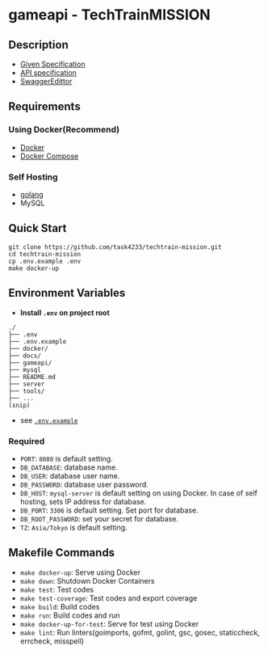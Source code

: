 # gameapi - TechTrainMISSION
## Description
 - [Given Specification](./docs/README.md)
 - [API specification](https://github.com/CyberAgentHack/techtrain-mission/blob/master/api-document.yaml)
 - [SwaggerEdittor](https://editor.swagger.io/)

## Requirements
### Using Docker(Recommend)
 - [Docker](https://docs.docker.com/engine/install/)
 - [Docker Compose](https://docs.docker.com/compose/install/#install-compose)

### Self Hosting
 - [golang](https://golang.org/doc/install)
 - MySQL

## Quick Start
```
git clone https://github.com/task4233/techtrain-mission.git
cd techtrain-mission
cp .env.example .env
make docker-up
```

## Environment Variables
 - **Install `.env` on project root**

```
./
├── .env
├── .env.example
├── docker/
├── docs/
├── gameapi/
├── mysql
├── README.md
├── server
├── tools/
├── ...
(snip)
```

 - see [`.env.example`](./.env.example)

### Required
 - `PORT`: `8080` is default setting.
 - `DB_DATABASE`: database name.
 - `DB_USER`: database user name.
 - `DB_PASSWORD`: database user password.
 - `DB_HOST`: `mysql-server` is default setting on using Docker. In case of self hosting, sets IP address for database.
 - `DB_PORT`: `3306` is default setting. Set port for database.
 - `DB_ROOT_PASSWORD`: set your secret for database.
 - `TZ`: `Asia/Tokyo` is default setting.

## Makefile Commands
 - `make docker-up`: Serve using Docker
 - `make down`: Shutdown Docker Containers
 - `make test`: Test codes
 - `make test-coverage`: Test codes and export coverage
 - `make build`: Build codes
 - `make run`: Build codes and run
 - `make docker-up-for-test`: Serve for test using Docker
 - `make lint`: Run linters(goimports, gofmt, golint, gsc, gosec, staticcheck, errcheck, misspell)